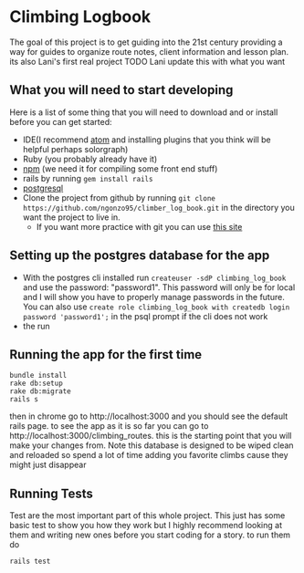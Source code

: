 # Climbing Logbook
The goal of this project is to get guiding into the 21st century providing a way
for guides to organize route notes, client information and lesson plan.
its also Lani's first real project TODO Lani update this with what you want

## What you will need to start developing
Here is a list of some thing that you will need to download and or install before you can get started:

* IDE(I recommend [atom](https://atom.io) and installing plugins that you think will be helpful perhaps solorgraph)
* Ruby (you probably already have it)
* [npm](https://www.npmjs.com/get-npm) (we need it for compiling some front end stuff)
* rails by running `gem install rails`
* [postgresql](https://www.postgresql.org/download/)
* Clone the project from github by running `git clone https://github.com/ngonzo95/climber_log_book.git` in the directory you want the project to live in.
    * If you want more practice with git you can use [this site](https://product.hubspot.com/blog/git-and-github-tutorial-for-beginners)

## Setting up the postgres database for the app

* With the postgres cli installed run `createuser -sdP climbing_log_book` and use the password: "password1". This password will only be for local and I will show you have to properly manage passwords in the future.
  You can also use `create role climbing_log_book with createdb login password 'password1';` in the psql prompt if the cli does not work
* the run

## Running the app for the first time

```
bundle install
rake db:setup
rake db:migrate
rails s
```

then in chrome go to http://localhost:3000 and you should see the default rails page.
to see the app as it is so far you can go to http://localhost:3000/climbing_routes.
this is the starting point that you will make your changes from. Note this database
is designed to be wiped clean and reloaded so spend a lot of time adding you favorite climbs cause they might just disappear


## Running Tests
Test are the most important part of this whole project. This just has some basic test to show you how they work
but I highly recommend looking at them and writing new ones before you start coding for a story.
to run them do
```
rails test
```
